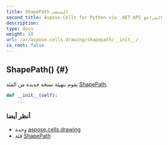 ```yaml
---
title: ShapePath المنشئ
second_title: Aspose.Cells for Python via .NET API المراجع
description:
type: docs
weight: 10
url: /ar/aspose.cells.drawing/shapepath/__init__/
is_root: false
---
```

##  ShapePath() {#}
يقوم بتهيئة نسخة جديدة من الفئة [ShapePath](/cells/python-net/ar/aspose.cells.drawing/shapepath).



```python
def __init__(self):
    ...
```





###  أنظر أيضا
* وحدة [aspose.cells.drawing](../../)
* فئة [ShapePath](/cells/python-net/ar/aspose.cells.drawing/shapepath)
